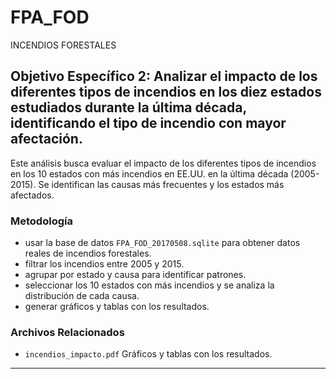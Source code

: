 # FPA_FOD
 INCENDIOS FORESTALES

## Objetivo Específico 2:  Analizar el impacto de los diferentes tipos de incendios  en los diez estados estudiados durante la última década, identificando el tipo de incendio con mayor afectación.

Este análisis busca evaluar el impacto de los diferentes tipos de incendios en los 10 estados con más incendios en EE.UU. en la última década (2005-2015). Se identifican las causas más frecuentes y los estados más afectados.

###  Metodología
- usar la base de datos `FPA_FOD_20170508.sqlite` para obtener datos reales de incendios forestales.
- filtrar los incendios entre 2005 y 2015.
- agrupar por estado y causa para identificar patrones.
- seleccionar los 10 estados con más incendios y se analiza la distribución de cada causa.
- generar gráficos y tablas con los resultados.

### Archivos Relacionados
- `incendios_impacto.pdf` Gráficos y tablas con los resultados.

---
